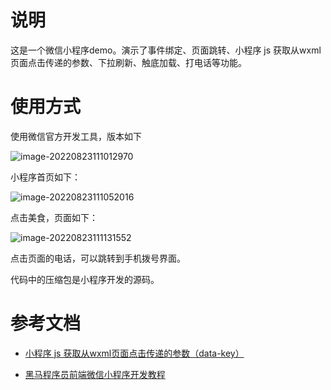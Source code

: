 # 说明

这是一个微信小程序demo。演示了事件绑定、页面跳转、小程序 js 获取从wxml 页面点击传递的参数、下拉刷新、触底加载、打电话等功能。

# 使用方式

使用微信官方开发工具，版本如下

![image-20220823111012970](C:\Users\hqh20\AppData\Roaming\Typora\typora-user-images\image-20220823111012970.png)

小程序首页如下：

![image-20220823111052016](C:\Users\hqh20\AppData\Roaming\Typora\typora-user-images\image-20220823111052016.png)



点击美食，页面如下：

![image-20220823111131552](C:\Users\hqh20\AppData\Roaming\Typora\typora-user-images\image-20220823111131552.png)

点击页面的电话，可以跳转到手机拨号界面。

代码中的压缩包是小程序开发的源码。





# 参考文档

* [小程序 js 获取从wxml页面点击传递的参数（data-key）](https://www.cnblogs.com/obge/p/13890258.html)

* [黑马程序员前端微信小程序开发教程](https://www.bilibili.com/video/BV1834y1676P?p=52&vd_source=2878cbece52fc3431df4c7c4b77a8884)

